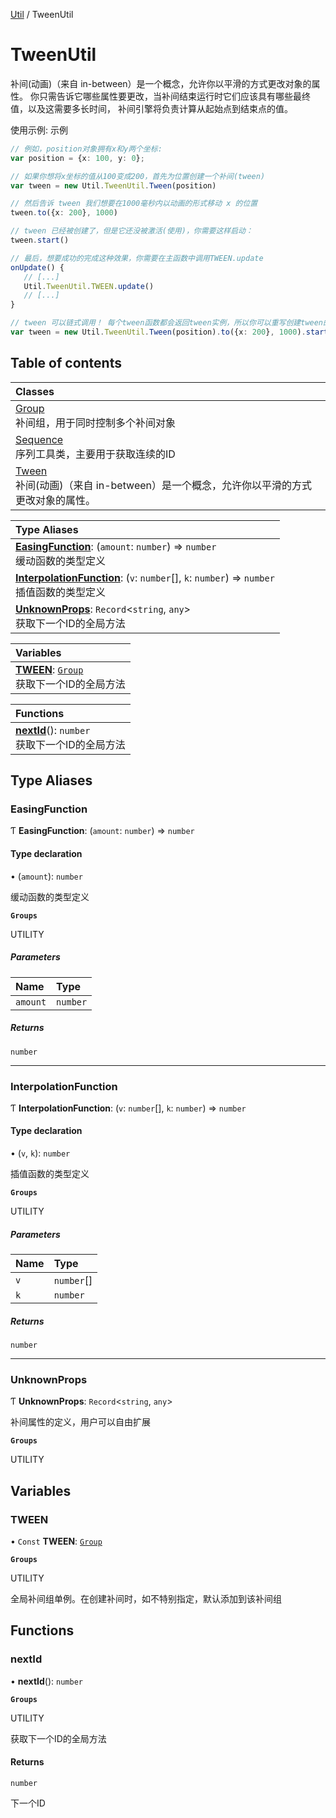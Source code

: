[Util](Util.Util.md) / TweenUtil

# TweenUtil <Badge type="tip" text="Namespace" /> <Score text="TweenUtil" />

补间(动画)（来自 in-between）是一个概念，允许你以平滑的方式更改对象的属性。
你只需告诉它哪些属性要更改，当补间结束运行时它们应该具有哪些最终值，以及这需要多长时间，
补间引擎将负责计算从起始点到结束点的值。

使用示例: 示例
```ts
// 例如，position对象拥有x和y两个坐标:
var position = {x: 100, y: 0};

// 如果你想将x坐标的值从100变成200，首先为位置创建一个补间(tween)
var tween = new Util.TweenUtil.Tween(position)

// 然后告诉 tween 我们想要在1000毫秒内以动画的形式移动 x 的位置
tween.to({x: 200}, 1000)

// tween 已经被创建了，但是它还没被激活(使用)，你需要这样启动：
tween.start()

// 最后，想要成功的完成这种效果，你需要在主函数中调用TWEEN.update
onUpdate() {
   // [...]
   Util.TweenUtil.TWEEN.update()
   // [...]
}

// tween 可以链式调用！ 每个tween函数都会返回tween实例，所以你可以重写创建tween的代码：
var tween = new Util.TweenUtil.Tween(position).to({x: 200}, 1000).start()
```

## Table of contents

| Classes |
| :-----|
| [Group](../classes/Util.Util.TweenUtil.Group.md) <br> 补间组，用于同时控制多个补间对象|
| [Sequence](../classes/Util.Util.TweenUtil.Sequence.md) <br> 序列工具类，主要用于获取连续的ID|
| [Tween](../classes/Util.Util.TweenUtil.Tween.md) <br> 补间(动画)（来自 in-between）是一个概念，允许你以平滑的方式更改对象的属性。|

| Type Aliases |
| :-----|
| **[EasingFunction](Util.TweenUtil.md#easingfunction)**: (`amount`: `number`) => `number` <br> 缓动函数的类型定义|
| **[InterpolationFunction](Util.TweenUtil.md#interpolationfunction)**: (`v`: `number`[], `k`: `number`) => `number` <br> 插值函数的类型定义|
| **[UnknownProps](Util.TweenUtil.md#unknownprops)**: `Record`<`string`, `any`\> <br> 获取下一个ID的全局方法|

| Variables |
| :-----|
| **[TWEEN](Util.TweenUtil.md#tween)**: [`Group`](../classes/Util.Util.TweenUtil.Group.md) <br> 获取下一个ID的全局方法|

| Functions |
| :-----|
| **[nextId](Util.TweenUtil.md#nextid)**(): `number` <br> 获取下一个ID的全局方法|

## Type Aliases

### EasingFunction <Score text="EasingFunction" /> 

Ƭ **EasingFunction**: (`amount`: `number`) => `number`

#### Type declaration

• (`amount`): `number`

缓动函数的类型定义

**`Groups`**

UTILITY

##### Parameters

| Name | Type |
| :------ | :------ |
| `amount` | `number` |

##### Returns

`number`

___

### InterpolationFunction <Score text="InterpolationFunction" /> 

Ƭ **InterpolationFunction**: (`v`: `number`[], `k`: `number`) => `number`

#### Type declaration

• (`v`, `k`): `number`

插值函数的类型定义

**`Groups`**

UTILITY

##### Parameters

| Name | Type |
| :------ | :------ |
| `v` | `number`[] |
| `k` | `number` |

##### Returns

`number`

___

### UnknownProps <Score text="UnknownProps" /> 

Ƭ **UnknownProps**: `Record`<`string`, `any`\>

补间属性的定义，用户可以自由扩展

**`Groups`**

UTILITY

## Variables

### TWEEN <Score text="TWEEN" /> 

• `Const` **TWEEN**: [`Group`](../classes/Util.Util.TweenUtil.Group.md)

**`Groups`**

UTILITY

全局补间组单例。在创建补间时，如不特别指定，默认添加到该补间组

## Functions

### nextId <Score text="nextId" /> 

• **nextId**(): `number` 

**`Groups`**

UTILITY

获取下一个ID的全局方法


#### Returns

`number`

下一个ID
